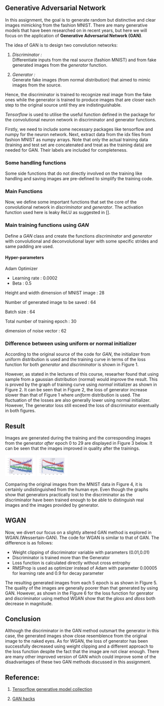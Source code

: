 ## Generative Adversarial Network

In this assignment, the goal is to generate random but distinctive and clear images mimicking from the fashion MNIST. There are many generative models that have been researched on in recent years, but here we will focus on the application of **Generative Adversarial Network (GAN)**.

The idea of GAN is to design two convolution networks:

1. _Discriminator :_  
Differentiate inputs from the real source (fashion MNIST) and from fake generated images from the _generator_ function.

2. _Generator :_   
Generate fake images (from normal distribution) that aimed to mimic images from the source.

Hence, the discriminator is trained to recognize real image from the fake ones while the generator is trained to produce images that are closer each step to the original source until they are indistinguishable. 

_Tensorflow_ is used to utilise the useful function defined in the package for the convolutional neuron network in discriminator and generator functions.

Firstly, we need to include some necessary packages like tensorflow and numpy for the neuron network. Next, extract data from the idx files from fashion MNIST as numpy arrays. Note that only the actual training data (training and test set are concatenated and treat as the training data) are needed for GAN. Their labels are included for completeness.


### Some handling functions

Some side functions that do not directly involved on the training like handling and saving images are pre-defined to simplify the training code.


### Main Functions 

Now, we define some important functions that set the core of the convolutional network in _discriminator_ and _generator_. The activation function used here is leaky ReLU as suggested in []. 


### Main training functions using _GAN_

Define a _GAN_ class and create the functions _discriminator_ and _generator_ with convolutional and deconvolutional layer with some specific strides and same padding are used. 

#### Hyper-parameters

Adam Optimizer  
 - Learning rate : 0.0002
 - Beta : 0.5
 
Height and width dimension of MNIST image : 28
 
Number of generated image to be saved : 64
 
Batch size : 64

Total number of training epoch : 30

dimension of noise vector : 62


### Difference between using uniform or normal initializer

According to the original source of the code for *GAN*, the initializer from uniform distribution is used and the training curve in terms of the loss function for both _generator_ and _discriminator_ is shown in Figure 1. 

However, as stated in the lectures of this course, researher found that using sample from a gaussian distribution (normal) would improve the result. This is proved by the graph of training curve using _normal_ initializer as shown in Figure 2. It can be seen that in Figure 2, the loss of generator increase slower than that of Figure 1 where _uniform_ distribution is used. The fluctuation of the losses are also generally lower using normal initializer. However, The generator loss still exceed the loss of discriminator eventually in both figures.

## Result

Images are  generated during the training and the corresponding images from the generator _after_ epoch 0 to 29 are displayed in Figure 3 below. It can be seen that the images improved in quality after the trainings. 

<p float="left">
  <img src="loss_GAN_uniform.png" width="100" />
  <img src="loss_GAN_normal.png" width="100" /> 
</p>

Comparing the original images from the MNIST data in Figure 4, it is certainly undistinguished from the human eye. Even though the graphs show that generators practically lost to the discriminator as the discriminator have been trained enough to be able to distinguish real images and the images provided by generator. 



## WGAN 

Now, we divert our focus on a slightly altered GAN method is explored in WGAN.(Wessertain-GAN). The code for WGAN is similar to that of GAN. The difference is as follows:

- Weight clipping of discriminator variable with parameters (0.01,0.01)
- Discriminator is trained more than the Generator
- Loss function is calculated directly without cross entrophy
- RMSProp is used as optimizer instead of Adam with parameter 0.00005 for learning rate and 0.9 for decay parameter

The resulting generated images from each 5 epoch is as shown in FIgure 5. The quality of the images are generally poorer than that generated by using GAN. However, as shown in the FIgure 6 for the loss function for genrator and discriminator using method WGAN show that the _gloss_ and _dloss_ both decrease in magnitude.


## Conclusion

Although the discriminator in the GAN method outsmart the generator in this case, the generated images show close resemblence from the original image to the naked eyes. As for WGAN, the loss of generator has been successfully decreased using weight clipping and a different approach to the loss function despite the fact that the image are not clear enough. There are many other improved version of GAN which could improve some of the disadvantages of these two GAN methods discussed in this assignment.


## Reference: 

1. [Tensorflow generative model collection](https://github.com/hwalsuklee/tensorflow-generative-model-collections)

2. [GAN hacks](https://github.com/soumith/ganhacks)
